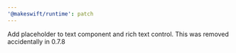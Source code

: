 ```yaml
---
'@makeswift/runtime': patch
---
```


Add placeholder to text component and rich text control. This was removed accidentally in 0.7.8
